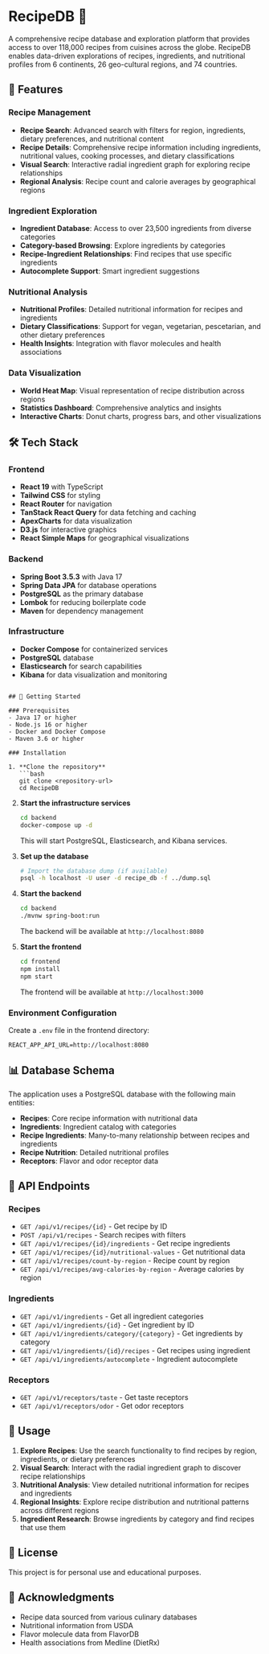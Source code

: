 # RecipeDB 🍳

A comprehensive recipe database and exploration platform that provides access to over 118,000 recipes from cuisines across the globe. RecipeDB enables data-driven explorations of recipes, ingredients, and nutritional profiles from 6 continents, 26 geo-cultural regions, and 74 countries.

## 🌟 Features

### Recipe Management
- **Recipe Search**: Advanced search with filters for region, ingredients, dietary preferences, and nutritional content
- **Recipe Details**: Comprehensive recipe information including ingredients, nutritional values, cooking processes, and dietary classifications
- **Visual Search**: Interactive radial ingredient graph for exploring recipe relationships
- **Regional Analysis**: Recipe count and calorie averages by geographical regions

### Ingredient Exploration
- **Ingredient Database**: Access to over 23,500 ingredients from diverse categories
- **Category-based Browsing**: Explore ingredients by categories
- **Recipe-Ingredient Relationships**: Find recipes that use specific ingredients
- **Autocomplete Support**: Smart ingredient suggestions

### Nutritional Analysis
- **Nutritional Profiles**: Detailed nutritional information for recipes and ingredients
- **Dietary Classifications**: Support for vegan, vegetarian, pescetarian, and other dietary preferences
- **Health Insights**: Integration with flavor molecules and health associations

### Data Visualization
- **World Heat Map**: Visual representation of recipe distribution across regions
- **Statistics Dashboard**: Comprehensive analytics and insights
- **Interactive Charts**: Donut charts, progress bars, and other visualizations

## 🛠️ Tech Stack

### Frontend
- **React 19** with TypeScript
- **Tailwind CSS** for styling
- **React Router** for navigation
- **TanStack React Query** for data fetching and caching
- **ApexCharts** for data visualization
- **D3.js** for interactive graphics
- **React Simple Maps** for geographical visualizations

### Backend
- **Spring Boot 3.5.3** with Java 17
- **Spring Data JPA** for database operations
- **PostgreSQL** as the primary database
- **Lombok** for reducing boilerplate code
- **Maven** for dependency management

### Infrastructure
- **Docker Compose** for containerized services
- **PostgreSQL** database
- **Elasticsearch** for search capabilities
- **Kibana** for data visualization and monitoring

```

## 🚀 Getting Started

### Prerequisites
- Java 17 or higher
- Node.js 16 or higher
- Docker and Docker Compose
- Maven 3.6 or higher

### Installation

1. **Clone the repository**
   ```bash
   git clone <repository-url>
   cd RecipeDB
   ```

2. **Start the infrastructure services**
   ```bash
   cd backend
   docker-compose up -d
   ```
   This will start PostgreSQL, Elasticsearch, and Kibana services.

3. **Set up the database**
   ```bash
   # Import the database dump (if available)
   psql -h localhost -U user -d recipe_db -f ../dump.sql
   ```

4. **Start the backend**
   ```bash
   cd backend
   ./mvnw spring-boot:run
   ```
   The backend will be available at `http://localhost:8080`

5. **Start the frontend**
   ```bash
   cd frontend
   npm install
   npm start
   ```
   The frontend will be available at `http://localhost:3000`

### Environment Configuration

Create a `.env` file in the frontend directory:
```env
REACT_APP_API_URL=http://localhost:8080
```

## 📊 Database Schema

The application uses a PostgreSQL database with the following main entities:
- **Recipes**: Core recipe information with nutritional data
- **Ingredients**: Ingredient catalog with categories
- **Recipe Ingredients**: Many-to-many relationship between recipes and ingredients
- **Recipe Nutrition**: Detailed nutritional profiles
- **Receptors**: Flavor and odor receptor data

## 🔧 API Endpoints

### Recipes
- `GET /api/v1/recipes/{id}` - Get recipe by ID
- `POST /api/v1/recipes` - Search recipes with filters
- `GET /api/v1/recipes/{id}/ingredients` - Get recipe ingredients
- `GET /api/v1/recipes/{id}/nutritional-values` - Get nutritional data
- `GET /api/v1/recipes/count-by-region` - Recipe count by region
- `GET /api/v1/recipes/avg-calories-by-region` - Average calories by region

### Ingredients
- `GET /api/v1/ingredients` - Get all ingredient categories
- `GET /api/v1/ingredients/{id}` - Get ingredient by ID
- `GET /api/v1/ingredients/category/{category}` - Get ingredients by category
- `GET /api/v1/ingredients/{id}/recipes` - Get recipes using ingredient
- `GET /api/v1/ingredients/autocomplete` - Ingredient autocomplete

### Receptors
- `GET /api/v1/receptors/taste` - Get taste receptors
- `GET /api/v1/receptors/odor` - Get odor receptors

## 🎯 Usage

1. **Explore Recipes**: Use the search functionality to find recipes by region, ingredients, or dietary preferences
2. **Visual Search**: Interact with the radial ingredient graph to discover recipe relationships
3. **Nutritional Analysis**: View detailed nutritional information for recipes and ingredients
4. **Regional Insights**: Explore recipe distribution and nutritional patterns across different regions
5. **Ingredient Research**: Browse ingredients by category and find recipes that use them

## 📝 License

This project is for personal use and educational purposes.

## 🙏 Acknowledgments

- Recipe data sourced from various culinary databases
- Nutritional information from USDA
- Flavor molecule data from FlavorDB
- Health associations from Medline (DietRx)

